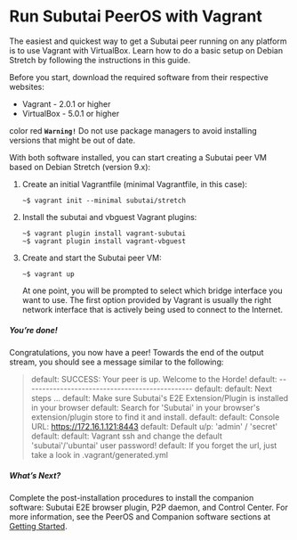 # Run Subutai PeerOS with Vagrant
The easiest and quickest way to get a Subutai peer running on any platform is to use Vagrant with VirtualBox. Learn how to do a basic setup on Debian Stretch by following the instructions in this guide. 

Before you start, download the required software from their respective websites:
- Vagrant - 2.0.1 or higher
- VirtualBox - 5.0.1 or higher

color red **`Warning!`** Do not use package managers to avoid installing versions that might be out of date.

With both software installed, you can start creating a Subutai peer VM based on Debian Stretch (version 9.x):

1. Create an initial Vagrantfile (minimal Vagrantfile, in this case):
    ```
    ~$ vagrant init --minimal subutai/stretch
2. Install the subutai and vbguest Vagrant plugins:
    ```
    ~$ vagrant plugin install vagrant-subutai
    ~$ vagrant plugin install vagrant-vbguest
3. Create and start the Subutai peer VM:
    ```
    ~$ vagrant up
    ```
    At one point, you will be prompted to select which bridge interface you want to use. 
    The first option provided by Vagrant is usually the right network interface that is actively being used to connect to the Internet.

##### You’re done!
Congratulations, you now have a peer! Towards the end of the output stream, you should see a message similar to the following:
> default: SUCCESS: Your peer is up. Welcome to the Horde!
> default: -----------------------------------------------
> default:
> default: Next steps …
> default: Make sure Subutai's E2E Extension/Plugin is installed in your browser
> default: Search for 'Subutai' in your browser's extension/plugin store to find it and install.
> default:
> default: Console URL: https://172.16.1.121:8443
> default: Default u/p: 'admin' / 'secret'
> default:
> default: Vagrant ssh and change the default 'subutai'/'ubuntai' user password!
> default: If you forget the url, just take a look in .vagrant/generated.yml

##### What’s Next?
Complete the post-installation procedures to install the companion software: Subutai E2E browser plugin, P2P daemon, and Control Center.	For more information, see the PeerOS and Companion software sections at <span style="color:blue">[Getting Started](https://subutai.io/getting-started.html#E2E).</span>


